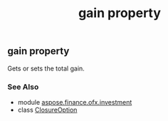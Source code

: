 ﻿---
title: gain property
second_title: Aspose.Finance for Python via .NET API References
description: 
type: docs
weight: 30
url: /python-net/aspose.finance.ofx.investment/closureoption/gain/
is_root: false
---

## gain property


Gets or sets the total gain.

### See Also
* module [aspose.finance.ofx.investment](../../)
* class [ClosureOption](/finance/python-net/aspose.finance.ofx.investment/closureoption)
